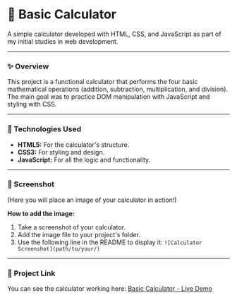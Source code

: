 # 🧮 Basic Calculator

A simple calculator developed with HTML, CSS, and JavaScript as part of my initial studies in web development.

---

### ✨ Overview

This project is a functional calculator that performs the four basic mathematical operations (addition, subtraction, multiplication, and division). The main goal was to practice DOM manipulation with JavaScript and styling with CSS.

---

### 🚀 Technologies Used

-   **HTML5:** For the calculator's structure.
-   **CSS3:** For styling and design.
-   **JavaScript:** For all the logic and functionality.

---

### 📸 Screenshot

(Here you will place an image of your calculator in action!)

**How to add the image:**
1. Take a screenshot of your calculator.
2. Add the image file to your project's folder.
3. Use the following line in the README to display it:
    `![Calculator Screenshot](path/to/your/)`

---

### 🔗 Project Link

You can see the calculator working here: [Basic Calculator - Live Demo](YOUR_PROJECT_GITHUB_PAGES_URL)
